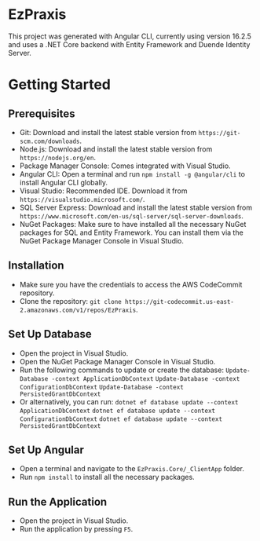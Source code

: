 # EzPraxis

This project was generated with Angular CLI, currently using version 16.2.5 and uses a .NET Core backend with Entity Framework and Duende Identity Server.

# Getting Started

## Prerequisites

- Git: Download and install the latest stable version from `https://git-scm.com/downloads`.
- Node.js: Download and install the latest stable version from `https://nodejs.org/en`.
- Package Manager Console: Comes integrated with Visual Studio.
- Angular CLI: Open a terminal and run `npm install -g @angular/cli` to install Angular CLI globally.
- Visual Studio: Recommended IDE. Download it from `https://visualstudio.microsoft.com/`.
- SQL Server Express: Download and install the latest stable version from `https://www.microsoft.com/en-us/sql-server/sql-server-downloads`.
- NuGet Packages: Make sure to have installed all the necessary NuGet packages for SQL and Entity Framework. You can install them via the NuGet Package Manager Console in Visual Studio.

## Installation

- Make sure you have the credentials to access the AWS CodeCommit repository.
- Clone the repository: `git clone https://git-codecommit.us-east-2.amazonaws.com/v1/repos/EzPraxis`.

## Set Up Database

- Open the project in Visual Studio.
- Open the NuGet Package Manager Console in Visual Studio.
- Run the following commands to update or create the database:
  `Update-Database -context ApplicationDbContext`
  `Update-Database -context ConfigurationDbContext`
  `Update-Database -context PersistedGrantDbContext`
- Or alternatively, you can run:
  `dotnet ef database update --context ApplicationDbContext`
  `dotnet ef database update --context ConfigurationDbContext`
  `dotnet ef database update --context PersistedGrantDbContext`

## Set Up Angular

- Open a terminal and navigate to the `EzPraxis.Core/_ClientApp` folder.
- Run `npm install` to install all the necessary packages.

## Run the Application

- Open the project in Visual Studio.
- Run the application by pressing `F5`.
